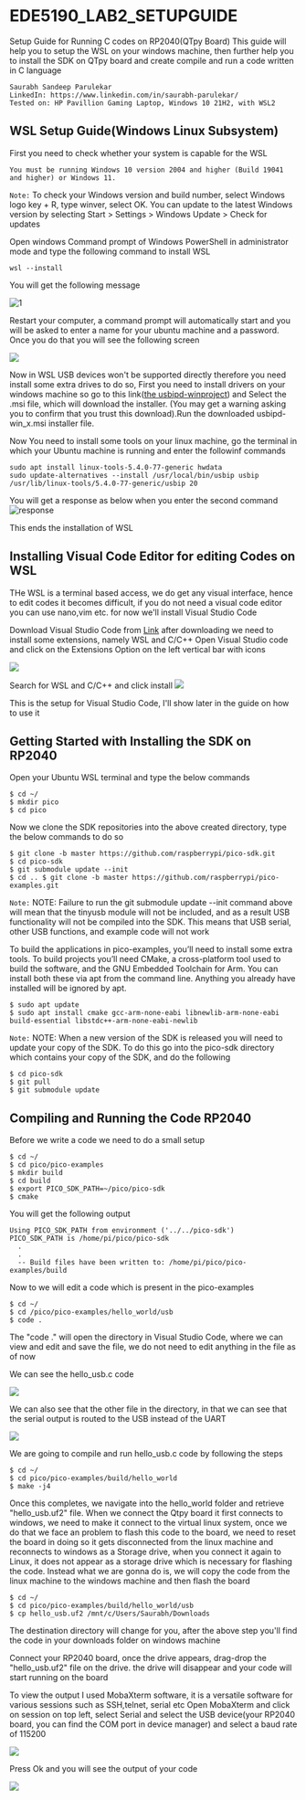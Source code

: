 # EDE5190_LAB2_SETUPGUIDE
Setup Guide for Running C codes on RP2040(QTpy Board)
This guide will help you to setup the WSL on your windows machine, then further help you to install the SDK on QTpy board and create compile and run a code written in C language
```
Saurabh Sandeep Parulekar
LinkedIn: https://www.linkedin.com/in/saurabh-parulekar/
Tested on: HP Pavillion Gaming Laptop, Windows 10 21H2, with WSL2
```
## WSL Setup Guide(Windows Linux Subsystem)
First you need to check whether your system is capable for the WSL
```
You must be running Windows 10 version 2004 and higher (Build 19041 and higher) or Windows 11.
```
`Note:` To check your Windows version and build number, select Windows logo key + R, type winver, select OK. You can update to the latest Windows version by selecting Start > Settings > Windows Update > Check for updates

Open windows Command prompt of Windows PowerShell in administrator mode and type the following command to install WSL
```
wsl --install
```
You will get the following message

![1 ](https://github.com/saurabhparulekar24/EDE5190_LAB2_SETUPGUIDE/blob/main/installation%20message.png)

Restart your computer, a command prompt will automatically start and you will be asked to enter a name for your ubuntu machine and a password. Once you do that you will see the following screen

![](https://github.com/saurabhparulekar24/EDE5190_LAB2_SETUPGUIDE/blob/main/2.png)

Now in WSL USB devices won't be supported directly therefore you need install some extra drives to do so, First you need to install drivers on your windows machine
so go to this link([the usbipd-winproject](https://github.com/dorssel/usbipd-win/releases)) and Select the .msi file, which will download the installer. (You may get a warning asking you to confirm that you trust this download).Run the downloaded usbipd-win_x.msi installer file.

Now You need to install some tools on your linux machine, go the terminal in which your Ubuntu machine is running and enter the followinf commands
```
sudo apt install linux-tools-5.4.0-77-generic hwdata
sudo update-alternatives --install /usr/local/bin/usbip usbip /usr/lib/linux-tools/5.4.0-77-generic/usbip 20
```
You will get a response as below when you enter the second command
![response](https://github.com/saurabhparulekar24/EDE5190_LAB2_SETUPGUIDE/blob/main/USB_Command.png)

This ends the installation of WSL

## Installing Visual Code Editor for editing Codes on WSL
THe WSL is a terminal based access, we do get any visual interface, hence to edit codes it becomes difficult, if you do not need a visual code editor you can use nano,vim etc. for now we'll install Visual Studio Code

Download Visual Studio Code from [Link](https://code.visualstudio.com/download)
after downloading we need to install some extensions, namely WSL and C/C++
Open Visual Studio code and click on the Extensions Option on the left vertical bar with icons

![](https://github.com/saurabhparulekar24/EDE5190_LAB2_SETUPGUIDE/blob/main/VSC.png)

Search for WSL and C/C++ and click install
![](https://github.com/saurabhparulekar24/EDE5190_LAB2_SETUPGUIDE/blob/main/VSC2.png)

This is the setup for Visual Studio Code, I'll show later in the guide on how to use it

## Getting Started with Installing the SDK on RP2040
Open your Ubuntu WSL terminal and type the below commands

```
$ cd ~/
$ mkdir pico
$ cd pico
```

Now we clone the SDK repositories into the above created directory, type the below commands to do so

```
$ git clone -b master https://github.com/raspberrypi/pico-sdk.git 
$ cd pico-sdk 
$ git submodule update --init 
$ cd .. $ git clone -b master https://github.com/raspberrypi/pico-examples.git
```

`Note:` NOTE: Failure to run the git submodule update --init command above will mean that the tinyusb module will not be included, and as a result USB functionality will not be compiled into the SDK. This means that USB serial, other USB functions, and example code will not work

To build the applications in pico-examples, you’ll need to install some extra tools. To build projects you’ll need CMake, a cross-platform tool used to build the software, and the GNU Embedded Toolchain for Arm. You can install both these via apt from the command line. Anything you already have installed will be ignored by apt.

```
$ sudo apt update 
$ sudo apt install cmake gcc-arm-none-eabi libnewlib-arm-none-eabi build-essential libstdc++-arm-none-eabi-newlib
```

`Note:` NOTE: When a new version of the SDK is released you will need to update your copy of the SDK. To do this go into the pico-sdk directory which contains your copy of the SDK, and do the following

```
$ cd pico-sdk 
$ git pull 
$ git submodule update
```

## Compiling and Running the Code RP2040
Before we write a code we need to do a small setup

```
$ cd ~/
$ cd pico/pico-examples
$ mkdir build 
$ cd build
$ export PICO_SDK_PATH=~/pico/pico-sdk
$ cmake
```

You will get the following output
```
Using PICO_SDK_PATH from environment ('../../pico-sdk') 
PICO_SDK_PATH is /home/pi/pico/pico-sdk
  .
  .
  -- Build files have been written to: /home/pi/pico/pico-examples/build
```
Now to we will edit a code which is present in the pico-examples 

```
$ cd ~/
$ cd /pico/pico-examples/hello_world/usb
$ code .
```
The "code ." will open the directory in Visual Studio Code, where we can view and edit and save the file, we do not need to edit anything in the file as of now

We can see the hello_usb.c code

![](https://github.com/saurabhparulekar24/EDE5190_LAB2_SETUPGUIDE/blob/main/hello_code.png)

We can also see that the other file in the directory, in that we can see that the serial output is routed to the USB instead of the UART

![](https://github.com/saurabhparulekar24/EDE5190_LAB2_SETUPGUIDE/blob/main/cmake.png)

We are going to compile and run hello_usb.c code by following the steps

```
$ cd ~/
$ cd pico/pico-examples/build/hello_world
$ make -j4
```

Once this completes, we navigate into the hello_world folder and retrieve "hello_usb.uf2" file.
When we connect the Qtpy board it first connects to windows, we need to make it connect to the virtual linux system, once we do that we face an problem
to flash this code to the board, we need to reset the board in doing so it gets disconnected from the linux machine and reconnects to windows as a Storage drive, when you connect it again to Linux, it does not appear as a storage drive which is necessary for flashing the code. Instead what we are gonna do is, we will copy the code from the linux machine to the windows machine and then flash the board

```
$ cd ~/
$ cd pico/pico-examples/build/hello_world/usb
$ cp hello_usb.uf2 /mnt/c/Users/Saurabh/Downloads
```

The destination directory will change for you, after the above step you'll find the code in your downloads folder on windows machine

Connect your RP2040 board, once the drive appears, drag-drop the "hello_usb.uf2" file on the drive. the drive will disappear and your code will start running on the board

To view the output I used MobaXterm software, it is a versatile software for various sessions such as SSH,telnet, serial etc
Open MobaXterm and click on session on top left, select Serial and select the USB device(your RP2040 board, you can find the COM port in device manager) and select a baud rate of 115200

![](https://github.com/saurabhparulekar24/EDE5190_LAB2_SETUPGUIDE/blob/main/Moba.png)

Press Ok and you will see the output of your code

![](https://github.com/saurabhparulekar24/EDE5190_LAB2_SETUPGUIDE/blob/main/mobaoutput.png)






